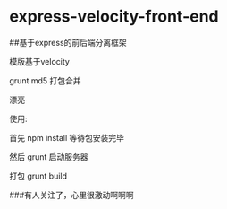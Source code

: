 # express-velocity-front-end

##基于express的前后端分离框架

模版基于velocity

grunt md5 打包合并

漂亮

使用:

首先 npm install 等待包安装完毕

然后 grunt 启动服务器

打包 grunt build

###有人关注了，心里很激动啊啊啊